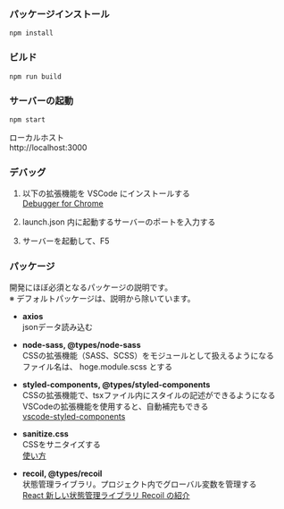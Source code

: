 ### パッケージインストール

```
npm install
```

### ビルド

```
npm run build
```

### サーバーの起動

```
npm start
```

ローカルホスト  
http://localhost:3000

### デバッグ

1. 以下の拡張機能を VSCode にインストールする  
   [Debugger for Chrome](https://marketplace.visualstudio.com/items?itemName=msjsdiag.debugger-for-chrome)

2. launch.json 内に起動するサーバーのポートを入力する

3. サーバーを起動して、F5

### パッケージ

開発にほぼ必須となるパッケージの説明です。  
※ デフォルトパッケージは、説明から除いています。

* **axios**  
  jsonデータ読み込む

* **node-sass, @types/node-sass**  
  CSSの拡張機能（SASS、SCSS）をモジュールとして扱えるようになる  
  ファイル名は、 hoge.module.scss とする

* **styled-components, @types/styled-components**  
  CSSの拡張機能で、tsxファイル内にスタイルの記述ができるようになる  
  VSCodeの拡張機能を使用すると、自動補完もできる  
  [vscode-styled-components](https://marketplace.visualstudio.com/items?itemName=diegolincoln.vscode-styled-components)

* **sanitize.css**  
  CSSをサニタイズする  
  [使い方](https://csstools.github.io/sanitize.css/)
  
* **recoil, @types/recoil**  
  状態管理ライブラリ。プロジェクト内でグローバル変数を管理する  
  [React 新しい状態管理ライブラリ Recoil の紹介](https://zenn.dev/ria/articles/2427d0e998c557cdbb96)
